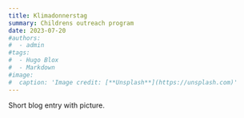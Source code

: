 ```yaml
---
title: Klimadonnerstag
summary: Childrens outreach program
date: 2023-07-20
#authors:
#  - admin
#tags:
#  - Hugo Blox
#  - Markdown
#image:
#  caption: 'Image credit: [**Unsplash**](https://unsplash.com)'
---
```


Short blog entry with picture.